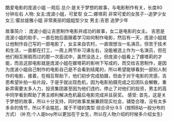 酷爱电影的庞波小姐 --观后
总介:是关于梦想的故事，与电影制作有关，长度80分钟左右
人物:
女主:庞波小姐，可爱型
女二:娜塔莉 非常可爱的女孩子--追梦少女
女三:蜜丝缇雅小姐 非常美丽的姐姐型少女
男主:吉恩  追梦少年

故事简介：
庞波小姐让吉恩制作电影并成功的故事，女二是电影的女主。
吉恩是庞波小姐的助手，一直在她后面跟着学习如何制作电影，然后有一天，庞波小姐就让他制作自己写的一部电影了，女主来自农村，一直很想当一名演员，但苦于技术和生活，一直都在打工，一周上两节补习课左右，没能被选上作为一名演员，但在他们相互擦肩而过的那一次面试中，虽然没选上，但庞波小姐看上了娜塔莉的才能，而且这部电影就是庞波小姐在娜塔莉的影响下写成的，而交给吉恩制作，是因为庞波小姐自己制作的电影自己是不会看到结尾的，所以希望能够看到一部别人制作的电影，接着，在相互帮助下，他们初步完成拍摄，但由于对于电影的灵感，吉恩希望补拍一些片段，于是乎就出现危机，因为电影拍摄完成之后团队会解散，重新弄需要太多人力，投资集团甚至因为他们违约，停止了对他们的投资，男主的高中同学看到帮助了男主顺利解决危机最后电影完成并且获奖。
感受:
首先，这是关于梦想的故事，所以十分支持，同时故事发展兼顾现实社会，铺垫合理，没有太多多余的情节，所以不会尴尬，属于不错的类型
综合评分:9.5（按照B站一般分布的方式）
(补充:个人是boy所以更加在于女生，所以在人物介绍的时候多介绍女生)







